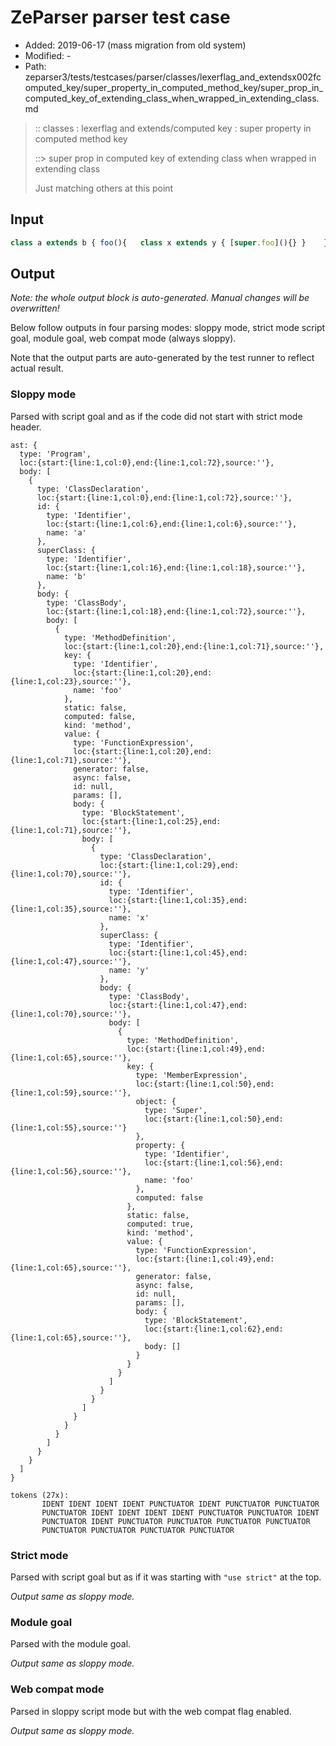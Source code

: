 # ZeParser parser test case

- Added: 2019-06-17 (mass migration from old system)
- Modified: -
- Path: zeparser3/tests/testcases/parser/classes/lexerflag_and_extendsx002fcomputed_key/super_property_in_computed_method_key/super_prop_in_computed_key_of_extending_class_when_wrapped_in_extending_class.md

> :: classes : lexerflag and extends/computed key : super property in computed method key
>
> ::> super prop in computed key of extending class when wrapped in extending class
>
> Just matching others at this point

## Input

`````js
class a extends b { foo(){   class x extends y { [super.foo](){} }    }}
`````

## Output

_Note: the whole output block is auto-generated. Manual changes will be overwritten!_

Below follow outputs in four parsing modes: sloppy mode, strict mode script goal, module goal, web compat mode (always sloppy).

Note that the output parts are auto-generated by the test runner to reflect actual result.

### Sloppy mode

Parsed with script goal and as if the code did not start with strict mode header.

`````
ast: {
  type: 'Program',
  loc:{start:{line:1,col:0},end:{line:1,col:72},source:''},
  body: [
    {
      type: 'ClassDeclaration',
      loc:{start:{line:1,col:0},end:{line:1,col:72},source:''},
      id: {
        type: 'Identifier',
        loc:{start:{line:1,col:6},end:{line:1,col:6},source:''},
        name: 'a'
      },
      superClass: {
        type: 'Identifier',
        loc:{start:{line:1,col:16},end:{line:1,col:18},source:''},
        name: 'b'
      },
      body: {
        type: 'ClassBody',
        loc:{start:{line:1,col:18},end:{line:1,col:72},source:''},
        body: [
          {
            type: 'MethodDefinition',
            loc:{start:{line:1,col:20},end:{line:1,col:71},source:''},
            key: {
              type: 'Identifier',
              loc:{start:{line:1,col:20},end:{line:1,col:23},source:''},
              name: 'foo'
            },
            static: false,
            computed: false,
            kind: 'method',
            value: {
              type: 'FunctionExpression',
              loc:{start:{line:1,col:20},end:{line:1,col:71},source:''},
              generator: false,
              async: false,
              id: null,
              params: [],
              body: {
                type: 'BlockStatement',
                loc:{start:{line:1,col:25},end:{line:1,col:71},source:''},
                body: [
                  {
                    type: 'ClassDeclaration',
                    loc:{start:{line:1,col:29},end:{line:1,col:70},source:''},
                    id: {
                      type: 'Identifier',
                      loc:{start:{line:1,col:35},end:{line:1,col:35},source:''},
                      name: 'x'
                    },
                    superClass: {
                      type: 'Identifier',
                      loc:{start:{line:1,col:45},end:{line:1,col:47},source:''},
                      name: 'y'
                    },
                    body: {
                      type: 'ClassBody',
                      loc:{start:{line:1,col:47},end:{line:1,col:70},source:''},
                      body: [
                        {
                          type: 'MethodDefinition',
                          loc:{start:{line:1,col:49},end:{line:1,col:65},source:''},
                          key: {
                            type: 'MemberExpression',
                            loc:{start:{line:1,col:50},end:{line:1,col:59},source:''},
                            object: {
                              type: 'Super',
                              loc:{start:{line:1,col:50},end:{line:1,col:55},source:''}
                            },
                            property: {
                              type: 'Identifier',
                              loc:{start:{line:1,col:56},end:{line:1,col:56},source:''},
                              name: 'foo'
                            },
                            computed: false
                          },
                          static: false,
                          computed: true,
                          kind: 'method',
                          value: {
                            type: 'FunctionExpression',
                            loc:{start:{line:1,col:49},end:{line:1,col:65},source:''},
                            generator: false,
                            async: false,
                            id: null,
                            params: [],
                            body: {
                              type: 'BlockStatement',
                              loc:{start:{line:1,col:62},end:{line:1,col:65},source:''},
                              body: []
                            }
                          }
                        }
                      ]
                    }
                  }
                ]
              }
            }
          }
        ]
      }
    }
  ]
}

tokens (27x):
       IDENT IDENT IDENT IDENT PUNCTUATOR IDENT PUNCTUATOR PUNCTUATOR
       PUNCTUATOR IDENT IDENT IDENT IDENT PUNCTUATOR PUNCTUATOR IDENT
       PUNCTUATOR IDENT PUNCTUATOR PUNCTUATOR PUNCTUATOR PUNCTUATOR
       PUNCTUATOR PUNCTUATOR PUNCTUATOR PUNCTUATOR
`````

### Strict mode

Parsed with script goal but as if it was starting with `"use strict"` at the top.

_Output same as sloppy mode._

### Module goal

Parsed with the module goal.

_Output same as sloppy mode._

### Web compat mode

Parsed in sloppy script mode but with the web compat flag enabled.

_Output same as sloppy mode._
